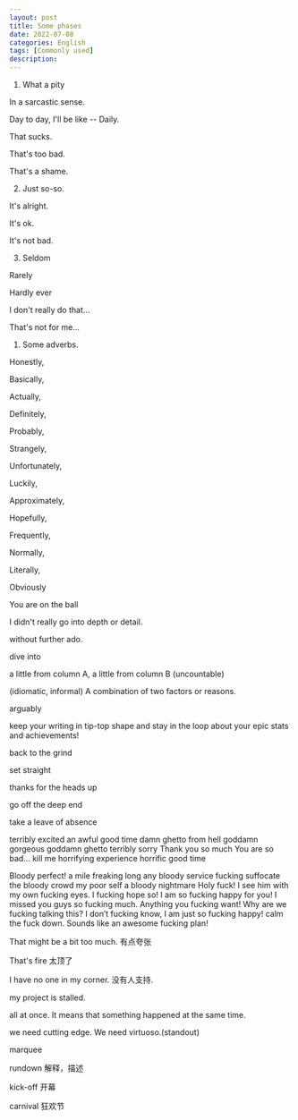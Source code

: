 ```yaml
---
layout: post
title: Some phases
date: 2022-07-08
categories: English
tags: [Commonly used]
description:
---
```


1. What a pity

In a sarcastic sense.

Day to day, I'll be like -- Daily.

That sucks.

That's too bad.

That's a shame.

2. Just so-so.

It's alright.

It's ok.

It's not bad.

3. Seldom

Rarely

Hardly ever

I don't really do that...

That's not for me...

1. Some adverbs.

Honestly,

Basically,

Actually,

Definitely,

Probably,

Strangely,

Unfortunately,

Luckily,

Approximately,

Hopefully,

Frequently,

Normally,

Literally,

Obviously

You are on the ball

I didn't really go into depth or detail.

without further ado.

dive into 

a little from column A, a little from column B (uncountable)

(idiomatic, informal) A combination of two factors or reasons.

arguably

keep your writing in tip-top shape and stay in the loop about your epic stats and achievements!

back to the grind

set straight

thanks for the heads up

go off the deep end

take a leave of absence

terribly excited
an awful good time
damn ghetto from hell
goddamn gorgeous
goddamn ghetto
terribly sorry
Thank you so much
You are so bad…
kill me
horrifying experience
horrific good time

Bloody perfect!
a mile freaking long
any bloody service
fucking suffocate
the bloody crowd
my poor self
a bloody nightmare
Holy fuck!
I see him with my own fucking eyes.
I fucking hope so!
I am so fucking happy for you!
I missed you guys so fucking much.
Anything you fucking want!
Why are we fucking talking this?
I don’t fucking know, I am just so fucking happy!
calm the fuck down.
Sounds like an awesome fucking plan!

That might be a bit too much. 有点夸张

That's fire 太顶了

I have no one in my corner.  没有人支持.

my project is stalled.

all at once.   It means that something happened at the same time.

we need cutting edge. We need virtuoso.(standout)

marquee

rundown  解释，描述

kick-off  开幕

carnival  狂欢节